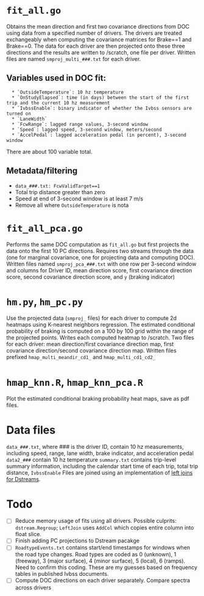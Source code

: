 # `fit_all.go`
Obtains the mean direction and first two covariance directions from DOC using data from a specified number of drivers. The drivers are treated exchangeably when computing the covariance matrices for Brake==1 and Brake==0. The data for each driver are then projected onto these three directions and the results are written to /scratch, one file per driver. 
Written files are named `smproj_multi_###.txt` for each driver.

## Variables used in DOC fit:
	  * `OutsideTemperature`: 10 hz temperature
	  * `OnStudyElapsed`: time (in days) between the start of the first trip and the current 10 hz measurement
	  * `IvbssEnable`: binary indicator of whether the Ivbss sensors are turned on
	  * `LaneWidth`
	  * `FcwRange`: lagged range values, 3-second window
	  * `Speed`: lagged speed, 3-second window, meters/second
	  * `AccelPedal`: lagged acceleration pedal (in percent), 3-second window
There are about 100 variable total.

## Metadata/filtering

   * `data_###.txt: FcwValidTarget==1`
   * Total trip distance greater than zero
   * Speed at end of 3-second window is at least 7 m/s
   * Remove all  where `OutsideTemperature` is nota

# `fit_all_pca.go`
Performs the same DOC computation as `fit_all.go` but first projects the data onto the first 10 PC directions. Requires two streams through the data (one for marginal covariance, one for projecting data and computing DOC).
Written files named `smproj_pca_###.txt` with one row per 3-second window and columns for Driver ID, mean direction score, first covariance direction score, second covariance direction score, and `y` (braking indicator)

# `hm.py`, `hm_pc.py`
Use the projected data (`smproj_` files) for each driver to compute 2d heatmaps using K-nearest neighbors regression.
The estimated conditional probability of braking is computed on a 100 by 100 grid within the range of the projected points.
Writes each computed heatmap to /scratch. Two files for each driver: mean direction/first covariance direction map, first covariance direction/second covariance direction map.
Written files prefixed `hmap_multi_meandir_cd1_` and `hmap_multi_cd1_cd2_`

# `hmap_knn.R`, `hmap_knn_pca.R`
Plot the estimated conditional braking probability heat maps, save as pdf files.

# Data files
`data_###.txt`, where \#\#\# is the driver ID, contain 10 hz measurements, including speed, range, lane width, brake indicator, and acceleration pedal
`data2_###` contain 10 hz temperature
`summary.txt` contains trip-level summary information, including the calendar start time of each trip, total trip distance, `IvbssEnable`
Files are joined using an implementation of [left joins for Dstreams](https://github.com/brookluers/dstream/blob/master/dstream/leftjoin.go).

# Todo
- [ ] Reduce memory usage of fits using all drivers. Possible culprits: `dstream.Regroup`; `LeftJoin` uses `AddCol` which copies entire column into float slice.
- [ ] Finish adding PC projections to Dstream pacakge
- [ ] `RoadtypeEvents.txt` contains start/end timestamps for windows when the road type changes. Road types are coded as 0 (unknown), 1 (freeway), 3 (major surface), 4 (minor surface), 5 (local), 6 (ramps). Need to confirm this coding. These are my guesses based on frequency tables in published Ivbss documents.
- [ ] Compute DOC directions on each driver separately. Compare spectra across drivers
